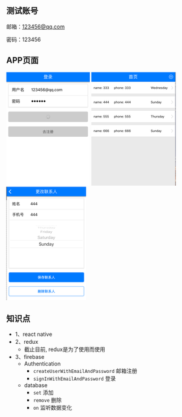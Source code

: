 ## 测试账号
邮箱：123456@qq.com

密码：123456

## APP页面
![登录页面](./images/image1.png)
![主页](./images/image2.png)
![添加/修改联系人](./images/image3.png)

## 知识点
* 1、react native
* 2、redux
  * 截止目前, redux是为了使用而使用
* 3、firebase
  * Authentication
    * `createUserWithEmailAndPassword` 邮箱注册
    * `signInWithEmailAndPassword` 登录
  * database
    * `set` 添加
    * `remove` 删除
    * `on` 监听数据变化
